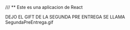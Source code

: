 /// ** Este es una aplicacion de React

DEJO EL GIFT DE LA SEGUNDA PRE ENTREGA SE LLAMA SegundaPreEntrega.gif